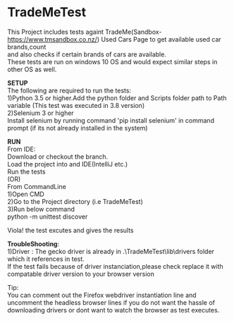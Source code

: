 # TradeMeTest
This Project includes tests againt TradeMe(Sandbox-https://www.tmsandbox.co.nz/) Used Cars Page to get available used car brands,count  
and also checks if certain brands of cars are available.  
These tests are run on windows 10 OS and would expect similar steps in other OS as well.  
 
**SETUP**  
The following are required to run the tests:  
1)Python 3.5 or higher.Add the python folder and Scripts folder path to Path variable (This test was executed in 3.8 version)  
2)Selenium 3 or higher  
 Install selenium by running command 'pip install selenium' in command prompt (if its not already installed in the system)  
 
 **RUN**  
From IDE:  
Download or checkout the branch.  
Load the project into and IDE(IntelliJ etc.)  
Run the tests  
(OR)  
From CommandLine  
 1)Open CMD  
 2)Go to the Project directory (i.e TradeMeTest)  
 3)Run below command  
  python -m unittest discover  
   
 Viola! the test excutes and gives the results  
   
 **TroubleShooting**:  
1)Driver : The gecko driver is already in .\TradeMeTest\lib\drivers folder which it references in test.  
If the test fails because of driver instanciation,please check replace it with compatable driver version to your browser version  
  
Tip:  
You can comment out the Firefox webdriver instantiation line and uncomment the headless browser lines if you do not want the hassle of    downloading drivers or dont want to watch the browser as test executes.  
